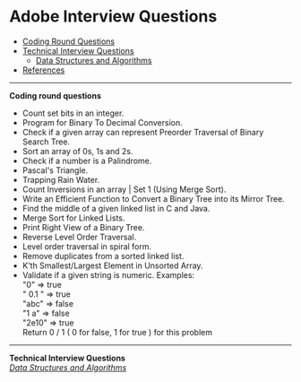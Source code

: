 
# Adobe Interview Questions
* [Coding Round Questions](#coding)
* [Technical Interview Questions](#tech)
   * [Data Structures and Algorithms](#dsalg)
* [References](#ref)
____
<b name="coding">Coding round questions</b><br/>
- Count set bits in an integer.
- Program for Binary To Decimal Conversion.
- Check if a given array can represent Preorder Traversal of Binary Search Tree.
- Sort an array of 0s, 1s and 2s.
- Check if a number is a Palindrome.
- Pascal's Triangle.
- Trapping Rain Water.
- Count Inversions in an array | Set 1 (Using Merge Sort).
- Write an Efficient Function to Convert a Binary Tree into its Mirror Tree.
- Find the middle of a given linked list in C and Java.
- Merge Sort for Linked Lists.
- Print Right View of a Binary Tree.
- Reverse Level Order Traversal.
- Level order traversal in spiral form.
- Remove duplicates from a sorted linked list.
- K’th Smallest/Largest Element in Unsorted Array.
- Validate if a given string is numeric.
  Examples: </br>
          "0" => true </br>
          " 0.1 " => true </br>
          "abc"   => false </br>
          "1 a"   => false </br>
          "2e10" => true </br>
  Return 0 / 1 ( 0 for false, 1 for true ) for this problem

----
<b name="tech">Technical Interview Questions</b>
<br/>
<i><u name="dsalg">Data Structures and Algorithms</u></i>
<br/>
<br/>
